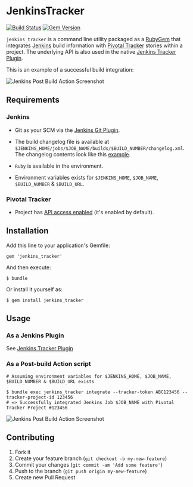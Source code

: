 # JenkinsTracker

[![Build Status](https://travis-ci.org/prashantrajan/jenkins_tracker.png?branch=master)](https://travis-ci.org/prashantrajan/jenkins_tracker)
[![Gem Version](https://badge.fury.io/rb/jenkins_tracker.png)](http://badge.fury.io/rb/jenkins_tracker)

`jenkins_tracker` is a command line utility packaged as a [RubyGem](https://rubygems.org/gems/jenkins_tracker) that
integrates [Jenkins](http://jenkins-ci.org/) build information with [Pivotal Tracker](https://www.pivotaltracker.com) stories within a project.
The underlying API is also used in the native [Jenkins Tracker Plugin](https://github.com/prashantrajan/jenkins-tracker-plugin).

This is an example of a successful build integration:

![Jenkins Post Build Action Screenshot](https://raw.github.com/prashantrajan/static_assets/master/jenkins_tracker/images/tracker_comment_2.jpg)


## Requirements

### Jenkins

* Git as your SCM via the [Jenkins Git Plugin](https://wiki.jenkins-ci.org/display/JENKINS/Git+Plugin).

* The build changelog file is available at `$JENKINS_HOME/jobs/$JOB_NAME/builds/$BUILD_NUMBER/changelog.xml`.
  The changelog contents look like this [example](https://github.com/prashantrajan/jenkins_tracker/blob/master/spec/fixtures/git_changelog.txt).

* `Ruby` is available in the environment.

* Environment variables exists for `$JENKINS_HOME`, `$JOB_NAME`, `$BUILD_NUMBER` & `$BUILD_URL`.

### Pivotal Tracker

* Project has [API access enabled](https://www.pivotaltracker.com/help/api) (it's enabled by default).


## Installation

Add this line to your application's Gemfile:

    gem 'jenkins_tracker'

And then execute:

    $ bundle

Or install it yourself as:

    $ gem install jenkins_tracker


## Usage

### As a Jenkins Plugin

See [Jenkins Tracker Plugin](https://github.com/prashantrajan/jenkins-tracker-plugin)

### As a Post-build Action script

    # Assuming environment variables for $JENKINS_HOME, $JOB_NAME, $BUILD_NUMBER & $BUILD_URL exists

    $ bundle exec jenkins_tracker integrate --tracker-token ABC123456 --tracker-project-id 123456
    # => Successfully integrated Jenkins Job $JOB_NAME with Pivotal Tracker Project #123456

![Jenkins Post Build Action Screenshot](https://raw.github.com/prashantrajan/static_assets/master/jenkins_tracker/images/jenkins_post_build_action_2.jpg)


## Contributing

1. Fork it
2. Create your feature branch (`git checkout -b my-new-feature`)
3. Commit your changes (`git commit -am 'Add some feature'`)
4. Push to the branch (`git push origin my-new-feature`)
5. Create new Pull Request
